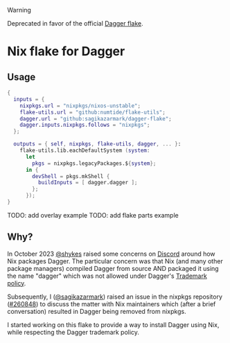 > [!WARNING]
> Deprecated in favor of the official [Dagger flake](https://github.com/dagger/nix).

# Nix flake for Dagger

## Usage

```nix
{
  inputs = {
    nixpkgs.url = "nixpkgs/nixos-unstable";
    flake-utils.url = "github:numtide/flake-utils";
    dagger.url = "github:sagikazarmark/dagger-flake";
    dagger.inputs.nixpkgs.follows = "nixpkgs";
  };

  outputs = { self, nixpkgs, flake-utils, dagger, ... }:
    flake-utils.lib.eachDefaultSystem (system:
      let
        pkgs = nixpkgs.legacyPackages.${system};
      in {
        devShell = pkgs.mkShell {
          buildInputs = [ dagger.dagger ];
        };
      });
}
```

TODO: add overlay example
TODO: add flake parts example

## Why?

In October 2023 [@shykes](https://github.com/shykes) raised some concerns on [Discord](https://discord.com/channels/707636530424053791/1162145252338049046/1162152750474350793) around how Nix packages Dagger. The particular concern was that Nix (and many other package managers) compiled Dagger from source AND packaged it using the name "dagger" which was not allowed under Dagger's [Trademark policy](https://dagger.io/trademark).

Subsequently, I ([@sagikazarmark](https://github.com/sagikazarmark)) raised an issue in the nixpkgs repository ([#260848](https://github.com/NixOS/nixpkgs/issues/260848)) to discuss the matter with Nix maintainers which (after a brief conversation) resulted in Dagger being removed from nixpkgs.

I started working on this flake to provide a way to install Dagger using Nix, while respecting the Dagger trademark policy.
